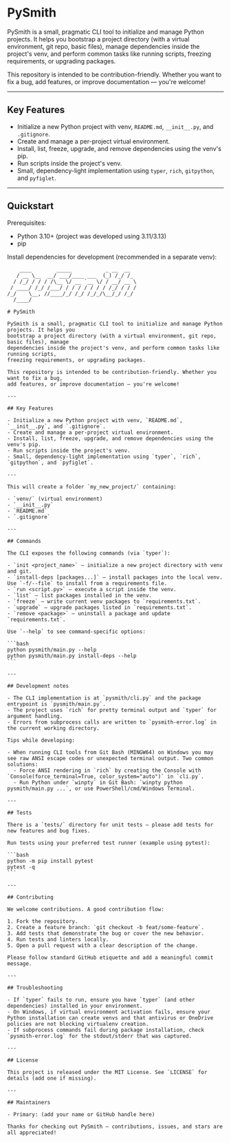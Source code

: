 # PySmith

PySmith is a small, pragmatic CLI tool to initialize and manage Python projects. It helps you
bootstrap a project directory (with a virtual environment, git repo, basic files), manage
dependencies inside the project's venv, and perform common tasks like running scripts,
freezing requirements, or upgrading packages.

This repository is intended to be contribution-friendly. Whether you want to fix a bug,
add features, or improve documentation — you're welcome!

---

## Key Features

- Initialize a new Python project with venv, `README.md`, `__init__.py`, and `.gitignore`.
- Create and manage a per-project virtual environment.
- Install, list, freeze, upgrade, and remove dependencies using the venv's pip.
- Run scripts inside the project's venv.
- Small, dependency-light implementation using `typer`, `rich`, `gitpython`, and `pyfiglet`.

---

## Quickstart

Prerequisites:

- Python 3.10+ (project was developed using 3.11/3.13)
- pip

Install dependencies for development (recommended in a separate venv):

````text
    ____        _____           _ __  __  
   / __ \__  __/ ___/____ ___  (_) /_/ /_
  / /_/ / / / /\__ \/ __ `__ \/ / __/ __ \
 / ____/ /_/ /___/ / / / / / / / /_/ / / /
/_/    \__, //____/_/ /_/ /_/_/\__/_/ /_/ 
  /____/                              

# PySmith

PySmith is a small, pragmatic CLI tool to initialize and manage Python projects. It helps you
bootstrap a project directory (with a virtual environment, git repo, basic files), manage
dependencies inside the project's venv, and perform common tasks like running scripts,
freezing requirements, or upgrading packages.

This repository is intended to be contribution-friendly. Whether you want to fix a bug,
add features, or improve documentation — you're welcome!

---

## Key Features

- Initialize a new Python project with venv, `README.md`, `__init__.py`, and `.gitignore`.
- Create and manage a per-project virtual environment.
- Install, list, freeze, upgrade, and remove dependencies using the venv's pip.
- Run scripts inside the project's venv.
- Small, dependency-light implementation using `typer`, `rich`, `gitpython`, and `pyfiglet`.

---

This will create a folder `my_new_project/` containing:

- `venv/` (virtual environment)
- `__init__.py`
- `README.md`
- `.gitignore`

---

## Commands

The CLI exposes the following commands (via `typer`):

- `init <project_name>` — initialize a new project directory with venv and git.
- `install-deps [packages...]` — install packages into the local venv. Use `-f/--file` to install from a requirements file.
- `run <script.py>` — execute a script inside the venv.
- `list` — list packages installed in the venv.
- `freeze` — write current venv packages to `requirements.txt`.
- `upgrade` — upgrade packages listed in `requirements.txt`.
- `remove <package>` — uninstall a package and update `requirements.txt`.

Use `--help` to see command-specific options:

```bash
python pysmith/main.py --help
python pysmith/main.py install-deps --help
```

---

## Development notes

- The CLI implementation is at `pysmith/cli.py` and the package entrypoint is `pysmith/main.py`.
- The project uses `rich` for pretty terminal output and `typer` for argument handling.
- Errors from subprocess calls are written to `pysmith-error.log` in the current working directory.

Tips while developing:

- When running CLI tools from Git Bash (MINGW64) on Windows you may see raw ANSI escape codes or unexpected terminal output. Two common solutions:
  - Force ANSI rendering in `rich` by creating the Console with `Console(force_terminal=True, color_system="auto")` in `cli.py`.
  - Run Python under `winpty` in Git Bash: `winpty python pysmith/main.py ...`, or use PowerShell/cmd/Windows Terminal.

---

## Tests

There is a `tests/` directory for unit tests — please add tests for new features and bug fixes.

Run tests using your preferred test runner (example using pytest):

```bash
python -m pip install pytest
pytest -q
```

---

## Contributing

We welcome contributions. A good contribution flow:

1. Fork the repository.
2. Create a feature branch: `git checkout -b feat/some-feature`.
3. Add tests that demonstrate the bug or cover the new behavior.
4. Run tests and linters locally.
5. Open a pull request with a clear description of the change.

Please follow standard GitHub etiquette and add a meaningful commit message.

---

## Troubleshooting

- If `typer` fails to run, ensure you have `typer` (and other dependencies) installed in your environment.
- On Windows, if virtual environment activation fails, ensure your Python installation can create venvs and that antivirus or OneDrive policies are not blocking virtualenv creation.
- If subprocess commands fail during package installation, check `pysmith-error.log` for the stdout/stderr that was captured.

---

## License

This project is released under the MIT License. See `LICENSE` for details (add one if missing).

---

## Maintainers

- Primary: (add your name or GitHub handle here)

Thanks for checking out PySmith — contributions, issues, and stars are all appreciated!
